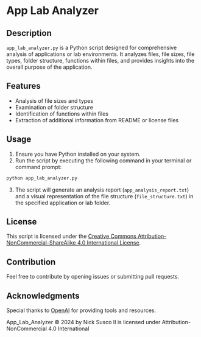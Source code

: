 # App Lab Analyzer

## Description

`app_lab_analyzer.py` is a Python script designed for comprehensive analysis of applications or lab environments. It analyzes files, file sizes, file types, folder structure, functions within files, and provides insights into the overall purpose of the application.

## Features

- Analysis of file sizes and types
- Examination of folder structure
- Identification of functions within files
- Extraction of additional information from README or license files

## Usage

1. Ensure you have Python installed on your system.
2. Run the script by executing the following command in your terminal or command prompt:

```bash
python app_lab_analyzer.py
```

3. The script will generate an analysis report (`app_analysis_report.txt`) and a visual representation of the file structure (`file_structure.txt`) in the specified application or lab folder.

## License

This script is licensed under the [Creative Commons Attribution-NonCommercial-ShareAlike 4.0 International License](LICENSE).

## Contribution

Feel free to contribute by opening issues or submitting pull requests.

## Acknowledgments

Special thanks to [OpenAI](https://openai.com/) for providing tools and resources.

 App_Lab_Analyzer © 2024 by Nick Susco II is licensed under Attribution-NonCommercial 4.0 International 
